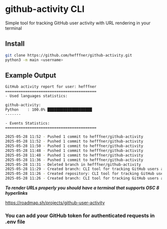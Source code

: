 # github-activity CLI
Simple tool for tracking GitHub user activity with URL rendering in your terminal
## Install
```bash
git clone https://github.com/hefffner/github-activity.git
python3 -m main <username>
```

## Example Output

```bash
GitHub activity report for user: hefffner
=========================================
- Used languages statistics:

github-activity: 
Python    : 100.0% ████████████████████
-------

- Events Statistics:
=========================================

2025-05-28 11:52 - Pushed 1 commit to hefffner/github-activity
2025-05-28 11:52 - Pushed 1 commit to hefffner/github-activity
2025-05-28 11:50 - Pushed 1 commit to hefffner/github-activity
2025-05-28 11:48 - Pushed 1 commit to hefffner/github-activity
2025-05-28 11:48 - Pushed 1 commit to hefffner/github-activity
2025-05-28 11:36 - Pushed 1 commit to hefffner/github-activity
2025-05-28 11:31 - Deleted branch in hefffner/github-activity
2025-05-28 11:29 - Created branch: CLI tool for tracking GitHub users activity in hefffner/github-activity
2025-05-28 11:26 - Created repository: CLI tool for tracking GitHub users activity in hefffner/github-activity
2025-05-28 11:26 - Created branch: CLI tool for tracking GitHub users activity in hefffner/github-activity

```

***To render URLs properly you should have a terminal that supports OSC 8 hyperlinks***

https://roadmap.sh/projects/github-user-activity

### You can add your GitHub token for authenticated requests in .env file
